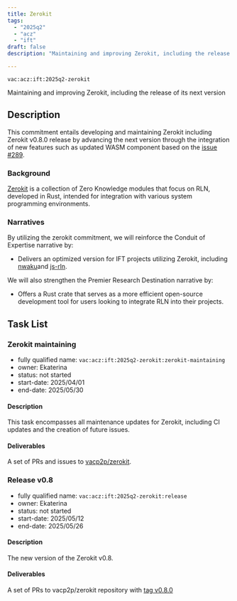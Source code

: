 ```yaml
---
title: Zerokit
tags:
  - "2025q2"
  - "acz"
  - "ift"
draft: false
description: "Maintaining and improving Zerokit, including the release of its next version"

---
```


`vac:acz:ift:2025q2-zerokit`

Maintaining and improving Zerokit, including the release of its next version 
## Description

This commitment entails developing and maintaining Zerokit including Zerokit v0.8.0 release 
by advancing the next version through the integration of new features such as updated WASM component 
based on the [issue #289](https://github.com/vacp2p/zerokit/issues/289). 

### Background

[Zerokit](https://github.com/vacp2p/zerokit) is a collection of Zero Knowledge modules that focus on RLN, 
developed in Rust, intended for integration with various system programming environments.


### Narratives

By utilizing the zerokit commitment, we will reinforce the Conduit of Expertise narrative by:
* Delivers an optimized version for IFT projects utilizing Zerokit, 
including [nwaku](https://github.com/waku-org/nwaku)and [js-rln](https://github.com/waku-org/js-rln).

We will also strengthen the Premier Research Destination narrative by:
* Offers a Rust crate that serves as a more efficient open-source development tool 
for users looking to integrate RLN into their projects. 

## Task List

### Zerokit maintaining

* fully qualified name: `vac:acz:ift:2025q2-zerokit:zerokit-maintaining`
* owner: Ekaterina
* status: not started
* start-date: 2025/04/01
* end-date: 2025/05/30

#### Description
This task encompasses all maintenance updates for Zerokit, including CI updates and the creation of future issues.

#### Deliverables
A set of PRs and issues to [vacp2p/zerokit](https://github.com/vacp2p/zerokit/). 

### Release v0.8
* fully qualified name: `vac:acz:ift:2025q2-zerokit:release`
* owner: Ekaterina
* status: not started
* start-date: 2025/05/12
* end-date: 2025/05/26

#### Description
The new version of the Zerokit v0.8.  

#### Deliverables
A set of PRs to vacp2p/zerokit repository with [tag v0.8.0](https://github.com/vacp2p/zerokit/releases/tag/v0.8.0)
